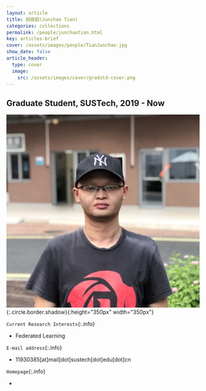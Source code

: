```yaml
---
layout: article
title: 田俊超(Junchao Tian)
categories: collections
permalink: /people/junchaotian.html
key: articles-brief
cover: /assets/images/people/TianJunchao.jpg
show_date: false
article_header:
  type: cover
  image:
    src: /assets/images/cover/gradstd-cover.png
---
```


<div class="article__content" markdown="1">

## Graduate Student, SUSTech, 2019 - Now

<!--more-->
![Image](/assets/images/people/TianJunchao.jpg){:.circle.border.shadow}{:height="350px" width="350px"}

`Current Research Interests`{:.info}

- Federated Learning

`E-mail address`{:.info}

- 11930385[at]mail[dot]sustech[dot]edu[dot]cn

`Homepage`{:.info}

<div class="author-links">
  <ul class="menu menu--nowrap menu--inline">
	  <li title="homepage">
	  <a class="button button--circle mail-button" itemprop="sameAs" href="https://median-lab.github.io/" target="_blank">
	    <i class="fa fa-home"></i>
	  </a>
  	  </li>
  </ul>
</div>
</div>
